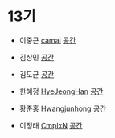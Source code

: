 # 13기

- 이중근 [camai](https://github.com/camai/)
[공간](https://github.com/StudyFork/GoogryAndroidArchitectureStudy/tree/master/class13/camai)

- 김상민 [](https://github.com/)
[공간](https://github.com/StudyFork/GoogryAndroidArchitectureStudy/tree/master/class13/)

- 김도균 [](https://github.com/)
[공간](https://github.com/StudyFork/GoogryAndroidArchitectureStudy/tree/master/class13/)

- 한혜정 [HyeJeongHan](https://github.com/HyeJeongHan)
[공간](https://github.com/StudyFork/GoogryAndroidArchitectureStudy/tree/master/class13/HyeJeongHan)

- 황준홍 [Hwangjunhong](https://github.com/Hwangjunhong)
[공간](https://github.com/StudyFork/GoogryAndroidArchitectureStudy/tree/master/class13/Hwangjunhong)

- 이정태 [CmplxN](https://github.com/CmplxN/)
[공간](https://github.com/StudyFork/GoogryAndroidArchitectureStudy/tree/master/class13/CmplxN)
